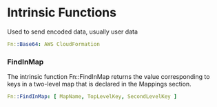 # Intrinsic Functions



Used to send encoded data, usually user data

```yaml
Fn::Base64: AWS CloudFormation
```


### FindInMap

The intrinsic function Fn::FindInMap returns the value corresponding to keys in a two-level map that is declared in the Mappings section. 

```yaml
Fn::FindInMap: [ MapName, TopLevelKey, SecondLevelKey ]
```

